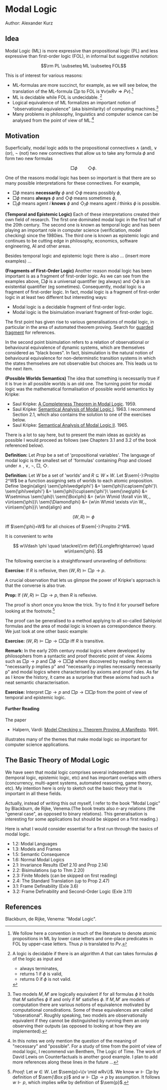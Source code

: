 # Modal Logic
$\newcommand{\sem}[1]{[\![#1]\!]}$
Author: Alexander Kurz

## Idea

Modal Logic (ML) is more expressive than propositional logic (PL) and less expressive than first-order logic (FOL), in informal but suggestive notation: 

$$\rm PL \subseteq ML \subseteq FOL$$

This is of interest for various reasons:

- ML-formulas are more succinct, for example, as we will see below, the translation of the ML-formula $\Box p$  to FOL is $\forall v (wRv\Rightarrow Pv)$.[^pP]
- ML is decidable while FOL is undecidable. [^decidable]
- Logical equivalence of ML formalizes an important notion of "observational equivalence" (aka bisimilarity) of computing machines.[^observational] 
- Many problems in philosophy, linguistics and computer science can be analysed from the point of view of ML.[^philosophical]

[^pP]: We follow here a convention in much of the literature to denote atomic propositions in ML by lower case letters and one-place predicates in FOL by upper-case letters. Thus $p$ is translated to $Pv$.

[^decidable]: A logic is decidable if there is an algorithm $A$ that can takes formulas $\phi$ of the logic as input and
    - always terminates,
    - returns 1 if $\phi$ is valid,
    - returns 0 if $\phi$ is not valid.
    
[^observational]: Two models $M,M'$ are logically equivalent if for all formulas $\phi$ it holds that $M$ satisfies $\phi$ if and only if $M'$ satisfies $\phi$. If $M,M'$ are models of computation there are various notions of equivalence motivated by computational consdirations. Some of these equivalences are called "obserational". Roughly speaking, two models are observationally equivalent if they cannot be distinguished by running them an only observing their outputs (as opposed to looking at how they are implemented). 

[^philosophical]: In this notes we only mention the question of the meaning of "necessary" and "possible". For a study of time from the point of view of modal logic, I recommend van Benthem, The Logic of Time. The work of David Lewis on Counterfactuals is another good example. I plan to add more references along these lines in the future ...

## Motivation

Superficially, modal logic adds to the propositional connectives $\wedge$ (and), $\vee$ (or), $\neg$ (not) two new connectives that allow us to take any formula $\phi$ and form two new formulas 

$$
\Box\phi\quad\quad\Diamond\phi.
$$

One of the reasons modal logic has been so important is that there are so many possible interpretations for these connectives. For example,
- $\Box\phi$ means **necessarily** $\phi$ and $\Diamond\phi$ means possibly $\phi$,
- $\Box\phi$ means **always** $\phi$ and $\Diamond\phi$ means sometimes $\phi$,
- $\Box_i\phi$ means agent $i$ **knows** $\phi$ and $\Diamond_i\phi$ means agent $i$ thinks $\phi$ is possible.

**(Temporal and Epistemic Logic)** Each of these interpretations created their own field of research. The first one dominated modal logic in the first half of the 20th century. The second one is known as temporal logic and has been playing an important role in computer science (verificiation, model checking) since the 1980ies. The third one is known as epistemic logic and continues to be cutting edge in philosophy, economics, software engineering, AI and other areas.

Besides temporal logic and epistemic logic there is also ... (insert more examples) ...

**(Fragments of First-Order Logic)** Another reason modal logic has been important is as a fragment of first-order logic. As we can see from the examples above, $\Box\phi$ is a universal quantifier (eg always) and $\Diamond\phi$ is an existential quantifier (eg sometimes). Consequently, modal logic is a fragment of first-order logic. In fact, modal logic is a fragment of first-order logic in at least two different but interesting ways:
- Modal logic is a decidable fragment of first-order logic.
- Modal logic is the bisimulation invariant fragment of first-order logic.

The first point has given rise to various generalisations of modal logic, in particular in the area of automated theorem proving. Search for [guarded fragment](https://scholar.google.com/scholar?hl=en&as_sdt=0%2C5&q=%22guarded+fragment%22+%22modal+logic%22&btnG=) for references. 

In the second point bisimulation refers to a relation of observational or behavioural equivalence of dynamic systems, which are themselves considered as "black boxes". In fact, bisimulation is the natural notion of behavioural equivalence for non-determinstic transition systems in which the states themselves are not observable but choices are. This leads us to the next item.

**(Possible Worlds Semantics)** The idea that something is necessarily true if it is true in all possible worlds is an old one. The turning point for modal logic was the mathematical formalisation of possible world semantics by Kripke:
- Saul Kripke: [A Completeness Theorem in Modal Logic](https://scholar.google.com/scholar?hl=en&as_sdt=0%2C5&q=Saul+Kripke%3A+A+Completeness+Theorem+in+Modal+Logic.+1959.&btnG=). 1959.
- Saul Kripke: [Semantical Analysis of Modal Logic I](http://fitelson.org/142/kripke_1.pdf). 1963. I recommend Section 2.1, which also contains the solution to one of the exercises below.
- Saul Kripke: [Semantical Analysis of Modal Logic II](http://fitelson.org/142/kripke_2.pdf). 1965. 

There is a lot to say here, but to present the main ideas as quickly as possible I would proceed as follows (see Chapters 3.1 and 3.2 of the book referenced below).

**Definition:** Let $Prop$ be a set of 'propositional variables'. The language of modal logic is the smallest set of 'formulas' containing $Prop$ and closed under $\wedge$ , $\vee$, $\neg$, $\Box$, $\Diamond$.

**Definition:** Let $W$ be a set of 'worlds' and $R\subseteq W\times W$. Let $\sem{-}:Prop\to 2^W$ be a function assigning sets of worlds to each atomic proposition. Define
\begin{align}
\sem{\phi\wedge\phi'} &= \sem{\phi}\cap\sem{\phi'}\\
\sem{\phi\vee\phi'} &= \sem{\phi}\cup\sem{\phi'}\\
\sem{\neg\phi} &= W\setminus \sem{\phi}\\
\sem{\Box\phi} &= \{w\in W\mid \forall v\in W\,.\, v\in\sem{\phi}\}\\
\sem{\Diamond\phi} &= \{w\in W\mid \exists v\in W\,.\, v\in\sem{\phi}\}\\
\end{align}
and  

$$
(W,R)\models \phi
$$ 

iff $\sem{\phi}=W$ for all choices of $\sem{-}:Prop\to 2^W$. 

It is convenient to write 

$$
w\Vdash \phi \quad \stackrel{\rm  def}{\Longleftrightarrow} \quad w\in\sem{\phi}.
$$

The following exercise is a straightforward unvraveling of definitions:

**Exercise:** If $R$ is reflexive, then $(W,R)\models \Box p\to p$. 

A crucial observation that lets us glimpse the power of Kripke's approach is that the converse is also true. 

**Prop:** If $(W,R)\models \Box p\to p$, then $R$ is reflexive.

The proof is short once you know the trick. Try to find it for yourself before looking at the footnote.[^proof]

[^proof]: *Proof:* Let $w\in W$. Let $\sem{p}=\{v \mid wRv\}$. We know $w\Vdash\Box p$ by definition of $\sem{\Box p}$ and $w\Vdash \Box p\to p$ by assumption. It follows $w\Vdash p$, which implies $wRw$ by definition of $\sem{p}$.

The proof can be generalised to a method applying to all so-called Sahlqvist formulas and the area of modal logic is known as correspondence theory. We just look at one other basic example:

**Exercise:** $(W,R)\models \Box p\to\Box\Box p$ iff $R$ is transitive.

**Remark:** In the early 20th century modal logics where developed by philosophers from a syntactic and proof theoretic point of view. Axioms such as $\Box p\to p$ and $\Box\phi\to\Box\Box\phi$ where discovered by reading them as "necessarily p implies p" and "necessarily p implies necessarily necessarily p" and modal logics where characterised by axioms and proof rules. As far as I know the history, it came as a surprise that these axioms had such a neat semantic characterisation. 

**Exercise:** Interpret $\Box p\to p$ and $\Box p\to\Box\Box p$ from the point of view of temporal and epistemic logic.

#### Further Reading

The paper
- Halpern, Vardi: [Model Checking v. Theorem Proving: A Manifesto](https://www.cs.cornell.edu/home/halpern/papers/manifesto.pdf). 1991.

illustrates many of the themes that make modal logic so important for computer science applications.

## The Basic Theory of Modal Logic

We have seen that modal logic comprises several independent areas (temporal logic, epistemic logic, etc) and has important overlaps with others (concurrency, multi-agent systems, automated reasoning, game theory, etc). My intention here is only to sketch out the basic theory that is important in all these fields.

Actually, instead of writing this out myself, I refer to the book "Modal Logic" by Blackburn, de Rijke, Venema.(The book treats also $n$-ary relations (the "general case", as opposed to binary relations). This generalisation is interesting for some applications but should be skipped on a first reading.)

Here is what I would consider essential for a first run through the basics of modal logic.

- 1.2: Modal Languages 
- 1.3: Models and Frames
- 1.5: Semantic Consequence
- 1.6: Normal Modal Logics
- 2.1: Invariance Results (Def 2.10 and Prop 2.14)
- 2.2: Bisimulations (up to Thm 2.20)
- 2.3: Finite Models (can be skipped on first reading)
- 2.4: The Standard Translation (up to Prop 2.47)
- 3.1: Frame Definability (Exle 3.6)
- 3.2: Frame Definability and Second-Order Logic (Exle 3.11)


## References

Blackburn, de Rijke, Venema: "Modal Logic".


